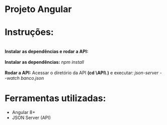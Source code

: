# Projeto Angular

# <b>Instruções:</b>

<br><b>Instalar as dependências e rodar a API:</b></br>
<br><b>Instalar as dependências:</b> <i>npm install</i></br>
<br><b>Rodar a API:</b> Acessar o diretório da API <b>(cd \API\ )</b> e executar: <i>json-server --watch banco.json</i></br>

# <b>Ferramentas utilizadas: </b>

- Angular 8+
- JSON Server (API)


